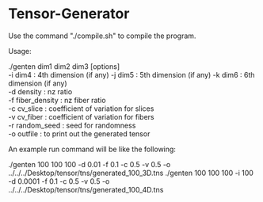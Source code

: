 # Tensor-Generator


Use the command "./compile.sh" to compile the program.

Usage: 

./genten dim1 dim2 dim3 [options]         
	-i dim4 : 4th dimension (if any)
	-j dim5 : 5th dimension (if any) 
	-k dim6 : 6th dimension (if any)                                                                                                                       
	-d density : nz ratio                                                                                                                                         
	-f fiber_density : nz fiber ratio                                                                                                                             
	-c cv_slice : coefficient of variation for slices                                                                                                             
	-v cv_fiber : coefficient of variation for fibers                                                                                                             
	-r random_seed : seed for randomness                                                                                                                          
	-o outfile : to print out the generated tensor

An example run command will be like the following:

./genten 100 100 100 -d 0.01 -f 0.1 -c 0.5 -v 0.5 -o ../../../Desktop/tensor/tns/generated_100_3D.tns
./genten 100 100 100 -i 100 -d 0.0001 -f 0.1 -c 0.5 -v 0.5 -o ../../../Desktop/tensor/tns/generated_100_4D.tns

